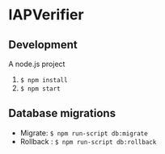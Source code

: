 # IAPVerifier

## Development

A node.js project

1. `$ npm install`
2. `$ npm start`

## Database migrations

* Migrate: `$ npm run-script db:migrate`
* Rollback : `$ npm run-script db:rollback`
